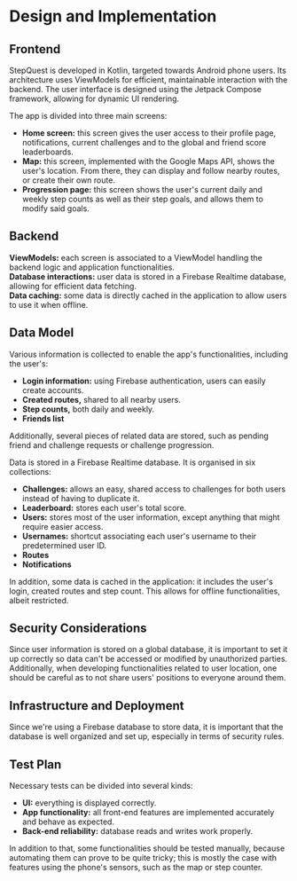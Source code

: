 # Design and Implementation

## Frontend

StepQuest is developed in Kotlin, targeted towards Android phone users. Its architecture uses ViewModels for efficient, maintainable interaction with the backend. The user interface is designed using the Jetpack Compose framework, allowing for dynamic UI rendering.
 
The app is divided into three main screens:
- **Home screen:** this screen gives the user access to their profile page, notifications, current challenges and to the global and friend score leaderboards.
- **Map:** this screen, implemented with the Google Maps API, shows the user's location. From there, they can display and follow nearby routes, or create their own route.
- **Progression page:** this screen shows the user's current daily and weekly step counts as well as their step goals, and allows them to modify said goals.

## Backend
  
**ViewModels:** each screen is associated to a ViewModel handling the backend logic and application functionalities.  
**Database interactions:** user data is stored in a Firebase Realtime database, allowing for efficient data fetching.  
**Data caching:** some data is directly cached in the application to allow users to use it when offline. 

## Data Model

Various information is collected to enable the app's functionalities, including the user's:
- **Login information:** using Firebase authentication, users can easily create accounts.
- **Created routes,**  shared to all nearby users.
- **Step counts,** both daily and weekly.
- **Friends list**

Additionally, several pieces of related data are stored, such as pending friend and challenge requests or challenge progression.

Data is stored in a Firebase Realtime database. It is organised in six collections:
- **Challenges:** allows an easy, shared access to challenges for both users instead of having to duplicate it.
- **Leaderboard:** stores each user's total score.
- **Users:** stores most of the user information, except anything that might require easier access.
- **Usernames:** shortcut associating each user's username to their predetermined user ID.
- **Routes**
- **Notifications**

In addition, some data is cached in the application: it includes the user's login, created routes and step count. This allows for offline functionalities, albeit restricted.

## Security Considerations
Since user information is stored on a global database, it is important to set it up correctly so data can't be accessed or modified by unauthorized parties. Additionally, when developing functionalities related to user location, one should be careful as to not share users' positions to everyone around them.

## Infrastructure and Deployment

Since we're using a Firebase database to store data, it is important that the database is well organized and set up, especially in terms of security rules.

## Test Plan

Necessary tests can be divided into several kinds:
- **UI:** everything is displayed correctly.
- **App functionality:** all front-end features are implemented accurately and behave as expected.
- **Back-end reliability:** database reads and writes work properly.

In addition to that, some functionalities should be tested manually, because automating them can prove to be quite tricky; this is mostly the case with features using the phone's sensors, such as the map or step counter.
